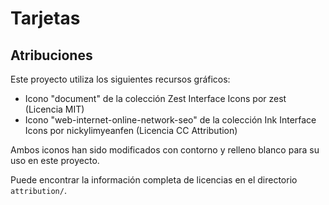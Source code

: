 # Tarjetas

## Atribuciones

Este proyecto utiliza los siguientes recursos gráficos:

- Icono "document" de la colección Zest Interface Icons por zest (Licencia MIT)
- Icono "web-internet-online-network-seo" de la colección Ink Interface Icons por nickylimyeanfen (Licencia CC Attribution)

Ambos iconos han sido modificados con contorno y relleno blanco para su uso en este proyecto.

Puede encontrar la información completa de licencias en el directorio `attribution/`.